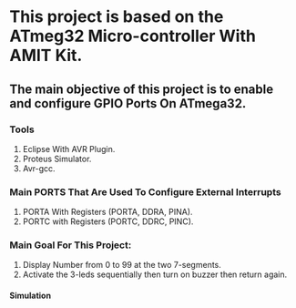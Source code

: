 # This project is based on the ATmeg32 Micro-controller With AMIT Kit.

## The main objective of this project is to enable and configure GPIO Ports On ATmega32.

### Tools

1. Eclipse With AVR Plugin.
2. Proteus Simulator.
3. Avr-gcc.

### Main PORTS That Are Used To Configure External Interrupts

1. PORTA With Registers (PORTA, DDRA, PINA).
2. PORTC with Registers (PORTC, DDRC, PINC).

### Main Goal For This Project:

1. Display Number from 0 to 99 at the two 7-segments.
2. Activate the 3-leds sequentially then turn on buzzer then return again.

#### Simulation
